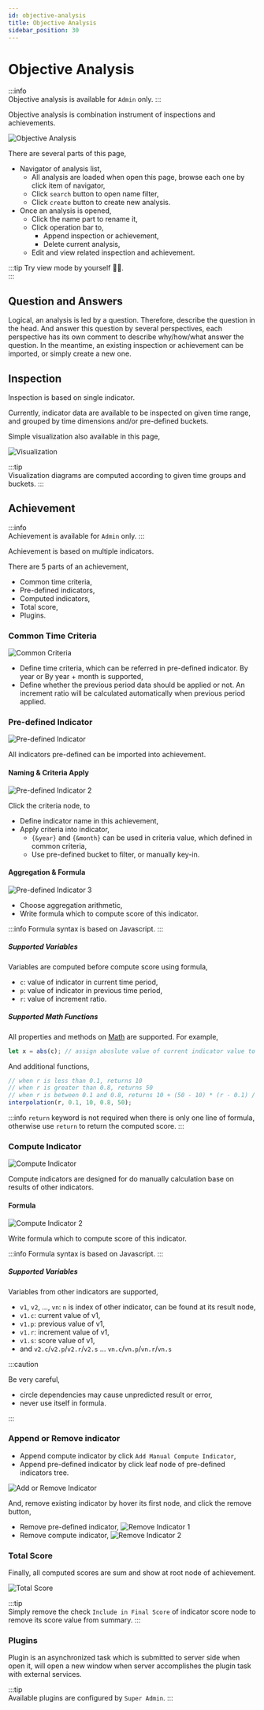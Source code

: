 ```yaml
---
id: objective-analysis
title: Objective Analysis  
sidebar_position: 30
---
```


# Objective Analysis

:::info  
Objective analysis is available for `Admin` only.
:::

Objective analysis is combination instrument of inspections and achievements.

![Objective Analysis](images/objective-analysis.png)

There are several parts of this page,

- Navigator of analysis list,
	- All analysis are loaded when open this page, browse each one by click item of navigator,
	- Click `search` button to open name filter,
	- Click `create` button to create new analysis.
- Once an analysis is opened,
	- Click the name part to rename it,
	- Click operation bar to,
		- Append inspection or achievement,
		- Delete current analysis,
	- Edit and view related inspection and achievement.

:::tip
Try view mode by yourself 🏄🏽.  
:::

## Question and Answers

Logical, an analysis is led by a question. Therefore, describe the question in the head. And answer this question by several
perspectives, each perspective has its own comment to describe why/how/what answer the question. In the meantime, an existing inspection or
achievement can be imported, or simply create a new one.

## Inspection

Inspection is based on single indicator.

Currently, indicator data are available to be inspected on given time range, and grouped by time dimensions and/or pre-defined buckets.

Simple visualization also available in this page,

![Visualization](images/inspection-visualization.png)

:::tip  
Visualization diagrams are computed according to given time groups and buckets.
:::

## Achievement

:::info  
Achievement is available for `Admin` only.
:::

Achievement is based on multiple indicators.

There are 5 parts of an achievement,

- Common time criteria,
- Pre-defined indicators,
- Computed indicators,
- Total score,
- Plugins.

### Common Time Criteria

![Common Criteria](images/achievement-common-criteria.png)

- Define time criteria, which can be referred in pre-defined indicator. By year or By year + month is supported,
- Define whether the previous period data should be applied or not. An increment ratio will be calculated automatically when previous period
  applied.

### Pre-defined Indicator

![Pre-defined Indicator](images/achievement-predefined-indicator.png)

All indicators pre-defined can be imported into achievement.

#### Naming & Criteria Apply

![Pre-defined Indicator 2](images/achievement-predefined-indicator-2.png)

Click the criteria node, to

- Define indicator name in this achievement,
- Apply criteria into indicator,
	- `{&year}` and `{&month}` can be used in criteria value, which defined in common criteria,
	- Use pre-defined bucket to filter, or manually key-in.

#### Aggregation & Formula

![Pre-defined Indicator 3](images/achievement-predefined-indicator-3.png)

- Choose aggregation arithmetic,
- Write formula which to compute score of this indicator.

:::info
Formula syntax is based on Javascript.
:::

##### Supported Variables

Variables are computed before compute score using formula,

- `c`: value of indicator in current time period,
- `p`: value of indicator in previous time period,
- `r`: value of increment ratio.

##### Supported Math Functions

All properties and methods on [Math](https://developer.mozilla.org/en-US/docs/Web/JavaScript/Reference/Global_Objects/Math) are supported.
For example,

```javascript
let x = abs(c); // assign aboslute value of current indicator value to variable x
```

And additional functions,

```javascript
// when r is less than 0.1, returns 10
// when r is greater than 0.8, returns 50
// when r is between 0.1 and 0.8, returns 10 + (50 - 10) * (r - 0.1) / (0.8 - 0.1)
interpolation(r, 0.1, 10, 0.8, 50); 
```

:::info
`return` keyword is not required when there is only one line of formula, otherwise use `return` to return the computed score.
:::

### Compute Indicator

![Compute Indicator](images/achievement-compute-indicator.png)

Compute indicators are designed for do manually calculation base on results of other indicators.

#### Formula

![Compute Indicator 2](images/achievement-compute-indicator-2.png)

Write formula which to compute score of this indicator.

:::info
Formula syntax is based on Javascript.
:::

##### Supported Variables

Variables from other indicators are supported,

- `v1`, `v2`, ..., `vn`: `n` is index of other indicator, can be found at its result node,
- `v1.c`: current value of v1,
- `v1.p`: previous value of v1,
- `v1.r`: increment value of v1,
- `v1.s`: score value of v1,
- and `v2.c`/`v2.p`/`v2.r`/`v2.s` ... `vn.c`/`vn.p`/`vn.r`/`vn.s`

:::caution

Be very careful,

- circle dependencies may cause unpredicted result or error,
- never use itself in formula.

:::

### Append or Remove indicator

- Append compute indicator by click `Add Manual Compute Indicator`,
- Append pre-defined indicator by click leaf node of pre-defined indicators tree.

![Add or Remove Indicator](images/achievement-indicator-add-remove.png)

And, remove existing indicator by hover its first node, and click the remove button,

- Remove pre-defined indicator,
  ![Remove Indicator 1](images/achievement-remove-indicator-1.png)
- Remove compute indicator,
  ![Remove Indicator 2](images/achievement-remove-indicator-2.png)

### Total Score

Finally, all computed scores are sum and show at root node of achievement.

![Total Score](images/achievement-total-score.png)

:::tip  
Simply remove the check `Include in Final Score` of indicator score node to remove its score value from summary.
:::

### Plugins

Plugin is an asynchronized task which is submitted to server side when open it, will open a new window when server accomplishes the plugin
task with external services.  

:::tip  
Available plugins are configured by `Super Admin`.
:::
